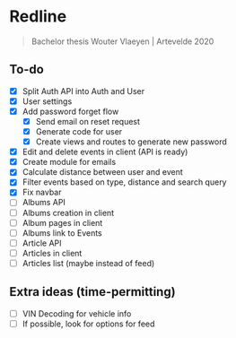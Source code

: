 # Redline
> Bachelor thesis Wouter Vlaeyen | Artevelde 2020

## To-do

- [x] Split Auth API into Auth and User
- [x] User settings
- [x] Add password forget flow
  - [x] Send email on reset request
  - [x] Generate code for user
  - [x] Create views and routes to generate new password
- [x] Edit and delete events in client (API is ready)
- [x] Create module for emails
- [x] Calculate distance between user and event
- [x] Filter events based on type, distance and search query
- [x] Fix navbar
- [ ] Albums API
- [ ] Albums creation in client
- [ ] Album pages in client
- [ ] Albums link to Events
- [ ] Article API
- [ ] Articles in client
- [ ] Articles list (maybe instead of feed) 

## Extra ideas (time-permitting)
- [ ] VIN Decoding for vehicle info
- [ ] If possible, look for options for feed